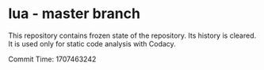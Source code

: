 # lua - master branch

This repository contains frozen state of the repository.
Its history is cleared. It is used only for static code
analysis with Codacy.

Commit Time: 1707463242